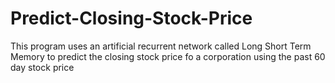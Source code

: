 # Predict-Closing-Stock-Price
This program uses an artificial recurrent network called Long Short Term Memory to predict the closing stock price fo a corporation using the past 60 day stock price
